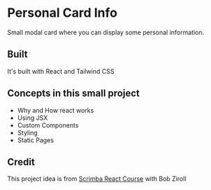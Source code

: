 # Personal Card Info

Small modal card where you can display some personal information.

## Built

It's built with React and Tailwind CSS

## Concepts in this small project

- Why and How react works
- Using JSX
- Custom Components
- Styling
- Static Pages

## Credit

This project idea is from [Scrimba React Course](https://scrimba.com/learn/learnreact) with Bob Ziroll
